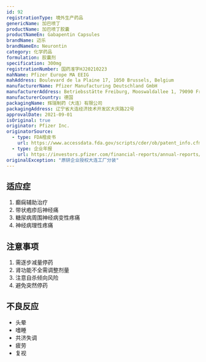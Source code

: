 ```yaml
---
id: 92
registrationType: 境外生产药品
genericName: 加巴喷丁
productName: 加巴喷丁胶囊
productNameEn: Gabapentin Capsules
brandName: 迈乐
brandNameEn: Neurontin
category: 化学药品
formulation: 胶囊剂
specification: 300mg
registrationNumber: 国药准字HJ20210223
mahName: Pfizer Europe MA EEIG
mahAddress: Boulevard de la Plaine 17, 1050 Brussels, Belgium
manufacturerName: Pfizer Manufacturing Deutschland GmbH
manufacturerAddress: Betriebsstätte Freiburg, Mooswaldallee 1, 79090 Freiburg, Germany
manufacturerCountry: 德国
packagingName: 辉瑞制药（大连）有限公司
packagingAddress: 辽宁省大连经济技术开发区大庆路22号
approvalDate: 2021-09-01
isOriginal: true
originator: Pfizer Inc.
originatorSource:
  - type: FDA橙皮书
    url: https://www.accessdata.fda.gov/scripts/cder/ob/patent_info.cfm?Product_No=001&Appl_No=020235
  - type: 企业年报
    url: https://investors.pfizer.com/financial-reports/annual-reports/default.aspx
originalException: "原研企业授权大连工厂分装"
---
```


## 适应症

1. 癫痫辅助治疗
2. 带状疱疹后神经痛
3. 糖尿病周围神经病变性疼痛
4. 神经病理性疼痛

## 注意事项

1. 需逐步减量停药
2. 肾功能不全需调整剂量
3. 注意自杀倾向风险
4. 避免突然停药

## 不良反应

- 头晕
- 嗜睡
- 共济失调
- 疲劳
- 复视 